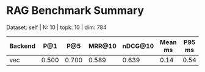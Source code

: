 # RAG Benchmark Summary
Dataset: self | N: 10 | topk: 10 | dim: 784

| Backend | P@1 | P@5 | MRR@10 | nDCG@10 | Mean ms | P95 ms |
|---------|-----|-----|--------|---------|---------|--------|
| vec | 0.500 | 0.700 | 0.589 | 0.639 | 0.14 | 0.54 |